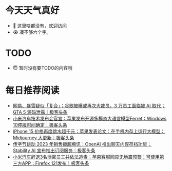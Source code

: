 # 今天天气真好
- 👋 这里啥都没有，[欢迎访问](https://zhangfeng-ola.github.io/)
- 😭 凑不够六个字。
<!---
- 👀 I’m interested in ...
- 🌱 I’m currently learning ...
- 💞️ I’m looking to collaborate on ...
- 📫 How to reach me ...
- 😇 I'm doing something ...

--->

# TODO 
- 😇 暂时没有要TODO的内容哦

<!---
zhangfeng-ola/zhangfeng-ola is a ✨ special ✨ repository because its `README.md` (this file) appears on your GitHub profile.
You can click the Preview link to take a look at your changes.
--->

# 每日推荐阅读
<!-- BLOG-POST-LIST:START -->
- [网易、暴雪疑似「复合」；谷歌被曝或再次大裁员，3 万员工面临被 AI 取代；GTA 5 源码泄露｜极客头条](https://blog.csdn.net/weixin_39786569/article/details/135214679)
- [小米汽车技术发布会官宣；苹果发布开源多模态大语言模型Ferret；Windows 10停服时间确定｜极客头条](https://blog.csdn.net/weixin_39786569/article/details/135192485)
- [iPhone 15 价格再度跳水超千元；苹果发表论文：在手机内存上运行大模型；Midjourney 大更新｜极客头条](https://blog.csdn.net/weixin_39786569/article/details/135146055)
- [传字节跳动 2023 年销售额超腾讯；OpenAI 推出聊天内容存档功能；Stability AI 宣布推出订阅服务｜极客头条](https://blog.csdn.net/weixin_39786569/article/details/135123505)
- [小米汽车辞退3名泄密员工并依法追责；苹果客服回应无地震预警：可使用第三方APP；Firefox 121发布｜极客头条](https://blog.csdn.net/weixin_39786569/article/details/135100435)
<!-- BLOG-POST-LIST:END -->


